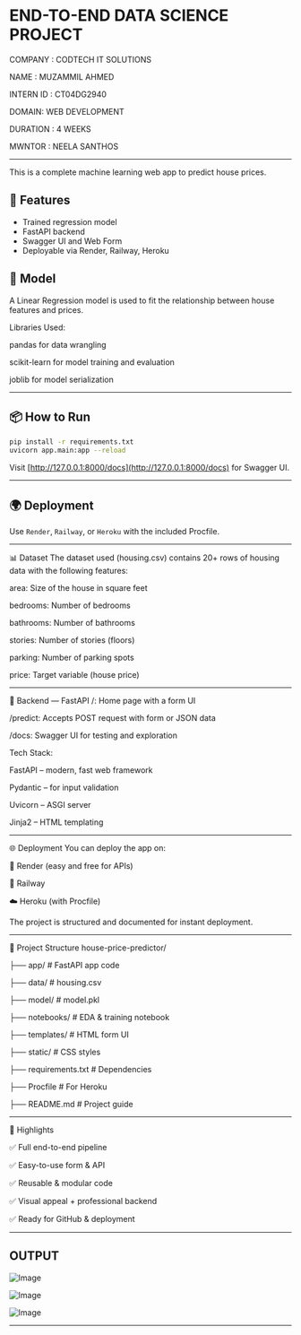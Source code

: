 #  END-TO-END DATA SCIENCE PROJECT

COMPANY : CODTECH IT SOLUTIONS

NAME : MUZAMMIL AHMED 

INTERN ID : CT04DG2940

DOMAIN: WEB DEVELOPMENT 

DURATION : 4 WEEKS 

MWNTOR : NEELA SANTHOS 

---

This is a complete machine learning web app to predict house prices.

## 🚀 Features
- Trained regression model
- FastAPI backend
- Swagger UI and Web Form
- Deployable via Render, Railway, Heroku

## 🧠 Model
A Linear Regression model is used to fit the relationship between house features and prices.

Libraries Used:

pandas for data wrangling

scikit-learn for model training and evaluation

joblib for model serialization

---

## 📦 How to Run
```bash
pip install -r requirements.txt
uvicorn app.main:app --reload
```
Visit [http://127.0.0.1:8000/docs](http://127.0.0.1:8000/docs) for Swagger UI.

---

## 🌍 Deployment
Use `Render`, `Railway`, or `Heroku` with the included Procfile.

---

📊 Dataset
The dataset used (housing.csv) contains 20+ rows of housing data with the following features:

area: Size of the house in square feet

bedrooms: Number of bedrooms

bathrooms: Number of bathrooms

stories: Number of stories (floors)

parking: Number of parking spots

price: Target variable (house price)

---

🧩 Backend — FastAPI
/: Home page with a form UI

/predict: Accepts POST request with form or JSON data

/docs: Swagger UI for testing and exploration

Tech Stack:

FastAPI – modern, fast web framework

Pydantic – for input validation

Uvicorn – ASGI server

Jinja2 – HTML templating

---

🌐 Deployment
You can deploy the app on:

🚀 Render (easy and free for APIs)

🚂 Railway

☁️ Heroku (with Procfile)

The project is structured and documented for instant deployment.

---
🧾 Project Structure
house-price-predictor/

├── app/                # FastAPI app code

├── data/               # housing.csv

├── model/              # model.pkl

├── notebooks/          # EDA & training notebook

├── templates/          # HTML form UI

├── static/             # CSS styles

├── requirements.txt    # Dependencies

├── Procfile            # For Heroku

├── README.md           # Project guide

---

📌 Highlights

✅ Full end-to-end pipeline

✅ Easy-to-use form & API

✅ Reusable & modular code

✅ Visual appeal + professional backend

✅ Ready for GitHub & deployment


---


## OUTPUT
![Image](https://github.com/user-attachments/assets/b45dfa09-546a-4598-b898-33bac5b82513)

![Image](https://github.com/user-attachments/assets/f4b4bac1-cdbe-41b8-a9dd-e371602ccf09)

![Image](https://github.com/user-attachments/assets/0aa6704e-6d65-4372-ae64-43540ae7811a)

---

